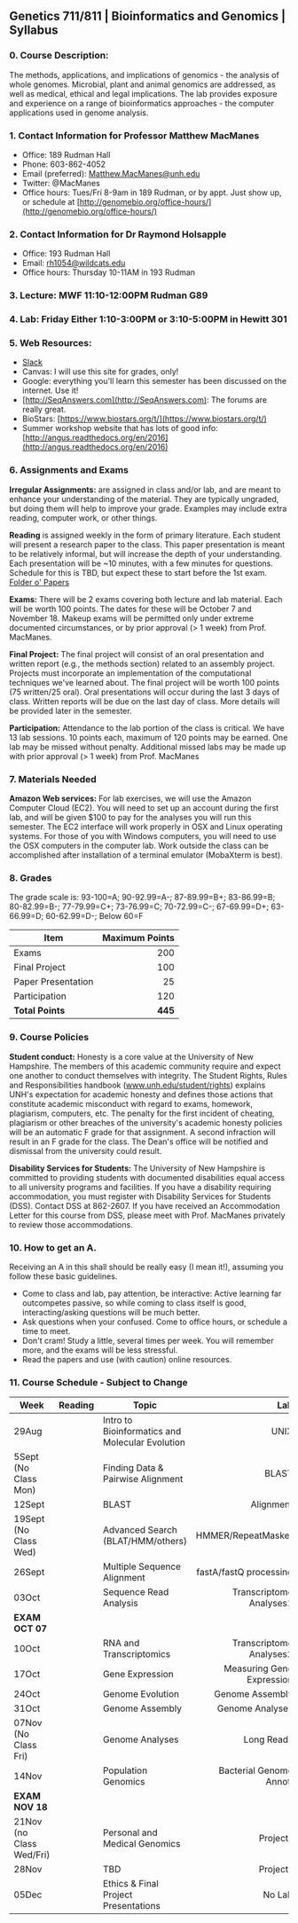 ## Genetics 711/811 | Bioinformatics and Genomics | Syllabus


### 0. Course Description:

The methods, applications, and implications of genomics - the analysis of whole genomes. Microbial, plant and animal genomics are addressed, as well as medical, ethical and legal implications. The lab provides exposure and experience on a range of bioinformatics approaches - the computer applications used in genome analysis.

### 1. Contact Information for Professor Matthew MacManes

- Office: 189 Rudman Hall
- Phone: 603-862-4052
- Email (preferred): Matthew.MacManes@unh.edu
- Twitter: @MacManes
- Office hours: Tues/Fri 8-9am in 189 Rudman, or by appt. Just show up, or schedule at [http://genomebio.org/office-hours/](http://genomebio.org/office-hours/)


### 2. Contact Information for Dr Raymond Holsapple

- Office: 193 Rudman Hall
- Email: rh1054@wildcats.edu
- Office hours: Thursday 10-11AM in 193 Rudman

### 3. Lecture: MWF 11:10-12:00PM Rudman G89
### 4. Lab: Friday Either 1:10-3:00PM or 3:10-5:00PM in Hewitt 301
### 5. Web Resources:

- [Slack](https://gen711f16.slack.com/)
- Canvas: I will use this site for grades, only!
- Google: everything you'll learn this semester has been discussed on the internet. Use it!
- [http://SeqAnswers.com](http://SeqAnswers.com): The forums are really great.
- BioStars: [https://www.biostars.org/t/](https://www.biostars.org/t/)
- Summer workshop website that has lots of good info: [http://angus.readthedocs.org/en/2016](http://angus.readthedocs.org/en/2016)

### 6. Assignments and Exams

**Irregular Assignments:** are assigned in class and/or lab, and are meant to enhance your understanding of the material. They are typically ungraded, but doing them will help to improve your grade. Examples may include extra reading, computer work, or other things.

**Reading** is assigned weekly in the form of primary literature. Each student will present a research paper to the class. This paper presentation is meant to be relatively informal, but will increase the depth of your understanding. Each presentation will be ~10 minutes, with a few minutes for questions. Schedule for this is TBD, but expect these to start before the 1st exam. [Folder o' Papers](https://unh.box.com/s/ra6ns2amwgv8eanjbuh2uyb5lbh4op69)

**Exams:** There will be 2 exams covering both lecture and lab material. Each will be worth 100 points. The dates for these will be October 7 and November 18. Makeup exams will be permitted only under extreme documented circumstances, or by prior approval (> 1 week) from Prof. MacManes.

**Final Project:** The final project will consist of an oral presentation and written report (e.g., the methods section) related to an assembly project. Projects must incorporate an implementation of the computational techniques we've learned about. The final project will be worth 100 points (75 written/25 oral). Oral presentations will occur during the last 3 days of class. Written reports will be due on the last day of class. More details will be provided later in the semester.

**Participation:** Attendance to the lab portion of the class is critical. We have 13 lab sessions. 10 points each, maximum of 120 points may be earned. One lab may be missed without penalty. Additional missed labs may be made up with prior approval (> 1 week) from Prof. MacManes

### 7. Materials Needed

**Amazon Web services:** For lab exercises, we will use the Amazon Computer Cloud (EC2). You will need to set up an account during the first lab, and will be given $100 to pay for the analyses you will run this semester. The EC2 interface will work properly in OSX and Linux operating systems. For those of you with Windows computers, you will need to use the OSX computers in the computer lab. Work outside the class can be accomplished after installation of a terminal emulator (MobaXterm is best).

### 8. Grades

The grade scale is: 93-100=A; 90-92.99=A-; 87-89.99=B+; 83-86.99=B; 80-82.99=B-; 77-79.99=C+; 73-76.99=C; 70-72.99=C-; 67-69.99=D+; 63-66.99=D; 60-62.99=D-; Below 60=F

| Item          |Maximum Points
|---------------|-----:|
|Exams          |200
|Final Project  |100
|Paper Presentation       |25
|Participation  |120
|**Total Points**   |**445**

### 9. Course Policies

**Student conduct:** Honesty is a core value at the University of New Hampshire.  The members of this academic community require and expect one another to conduct themselves with integrity.  The Student Rights, Rules and Responsibilities handbook (www.unh.edu/student/rights) explains UNH's expectation for academic honesty and defines those actions that constitute academic misconduct with regard to exams, homework, plagiarism, computers, etc.  The penalty for the first incident of cheating, plagiarism or other breaches of the university's academic honesty policies will be an automatic F grade for that assignment.  A second infraction will result in an F grade for the class.  The Dean's office will be notified and dismissal from the university could result.

**Disability Services for Students:** The University of New Hampshire is committed to providing students with documented disabilities equal access to all university programs and facilities.  If you have a disability requiring accommodation, you must register with Disability Services for Students (DSS).  Contact DSS at 862-2607.  If you have received an Accommodation Letter for this course from DSS, please meet with Prof. MacManes privately to review those accommodations.

### 10. How to get an A.
Receiving an A in this shall should be really easy (I mean it!), assuming you follow these basic guidelines.

- Come to class and lab, pay attention, be interactive: Active learning far outcompetes passive, so while coming to class itself is good, interacting/asking questions will be much better.
- Ask questions when your confused. Come to office hours, or schedule a time to meet.
- Don't cram! Study a little, several times per week. You will remember more, and the exams will be less stressful.
- Read the papers and use (with caution) online resources.

### 11. Course Schedule - Subject to Change


|  Week                     |  Reading   | Topic                                           |    Lab                     |
|---------------------------|------------|-------------------------------------------------|----------------------------:|
| 29Aug                     |            | Intro to Bioinformatics and Molecular Evolution | UNIX                      |
| 5Sept (No Class Mon)      |            | Finding Data & Pairwise Alignment              | BLAST                       |
| 12Sept                    |            | BLAST                                           | Alignment                  |
| 19Sept (No Class Wed)     |            | Advanced Search (BLAT/HMM/others)               | HMMER/RepeatMasker         |
| 26Sept                    |            | Multiple Sequence Alignment                     | fastA/fastQ processing     |
| 03Oct                     |            | Sequence Read Analysis                          | Transcriptome Analyses1    |
| **EXAM OCT 07**                                                                                                       |
| 10Oct      |            | RNA and Transcriptomics                         | Transcriptome Analyses2    |
| 17Oct                     |            | Gene Expression                                 | Measuring Gene Expression  |
| 24Oct                     |            | Genome Evolution                                | Genome Assembly            |
| 31Oct                     |            | Genome Assembly                                 | Genome Analyses            |
| 07Nov (No Class Fri)      |            | Genome Analyses                                 | Long Reads                 |
| 14Nov                     |            | Population Genomics                             | Bacterial Genome Annot.    |
| **EXAM NOV 18**                                                                                                       |
| 21Nov (no Class Wed/Fri)  |            | Personal and Medical Genomics                   | Projects                       |
| 28Nov|| TBD |Projects
| 05Dec                     |            | Ethics & Final Project Presentations            | No Lab                     |
